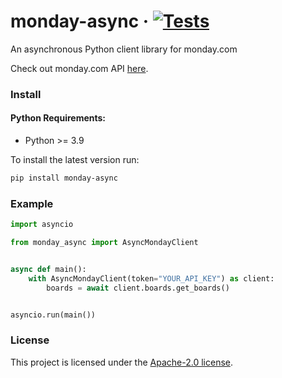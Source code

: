 # monday-async &middot; [![Tests](https://github.com/denyskarmazen/monday-async/actions/workflows/project-tests.yml/badge.svg)](https://github.com/denyskarmazen/monday-async/actions/workflows/project-tests.yml)

An asynchronous Python client library for monday.com

Check out monday.com API [here](https://developer.monday.com/api-reference/).

### Install
#### Python Requirements:
- Python >= 3.9

To install the latest version run:
```bash
pip install monday-async
```

### Example

```python
import asyncio

from monday_async import AsyncMondayClient


async def main():
    with AsyncMondayClient(token="YOUR_API_KEY") as client:
        boards = await client.boards.get_boards()


asyncio.run(main())
```

### License
This project is licensed under the [Apache-2.0 license](LICENSE).
